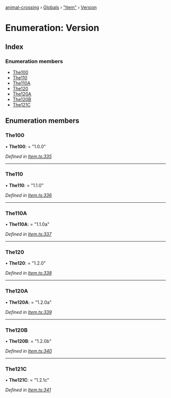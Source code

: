 [animal-crossing](../README.md) › [Globals](../globals.md) › ["Item"](../modules/_item_.md) › [Version](_item_.version.md)

# Enumeration: Version

## Index

### Enumeration members

* [The100](_item_.version.md#the100)
* [The110](_item_.version.md#the110)
* [The110A](_item_.version.md#the110a)
* [The120](_item_.version.md#the120)
* [The120A](_item_.version.md#the120a)
* [The120B](_item_.version.md#the120b)
* [The121C](_item_.version.md#the121c)

## Enumeration members

###  The100

• **The100**: = "1.0.0"

*Defined in [Item.ts:335](https://github.com/Norviah/animal-crossing/blob/02b4c7f/module/types/Item.ts#L335)*

___

###  The110

• **The110**: = "1.1.0"

*Defined in [Item.ts:336](https://github.com/Norviah/animal-crossing/blob/02b4c7f/module/types/Item.ts#L336)*

___

###  The110A

• **The110A**: = "1.1.0a"

*Defined in [Item.ts:337](https://github.com/Norviah/animal-crossing/blob/02b4c7f/module/types/Item.ts#L337)*

___

###  The120

• **The120**: = "1.2.0"

*Defined in [Item.ts:338](https://github.com/Norviah/animal-crossing/blob/02b4c7f/module/types/Item.ts#L338)*

___

###  The120A

• **The120A**: = "1.2.0a"

*Defined in [Item.ts:339](https://github.com/Norviah/animal-crossing/blob/02b4c7f/module/types/Item.ts#L339)*

___

###  The120B

• **The120B**: = "1.2.0b"

*Defined in [Item.ts:340](https://github.com/Norviah/animal-crossing/blob/02b4c7f/module/types/Item.ts#L340)*

___

###  The121C

• **The121C**: = "1.2.1c"

*Defined in [Item.ts:341](https://github.com/Norviah/animal-crossing/blob/02b4c7f/module/types/Item.ts#L341)*
